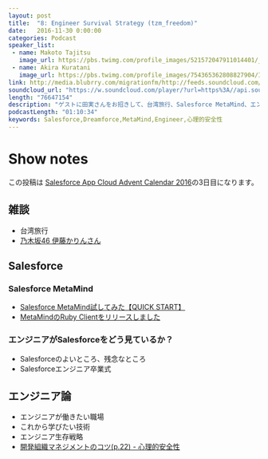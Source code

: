 ```yaml
---
layout: post
title:  "8: Engineer Survival Strategy (tzm_freedom)"
date:   2016-11-30 0:00:00
categories: Podcast
speaker_list:
 - name: Makoto Tajitsu
   image_url: https://pbs.twimg.com/profile_images/521572047911014401/_bezOit_.png
 - name: Akira Kuratani
   image_url: https://pbs.twimg.com/profile_images/754365362808827904/Ig84TgbE_400x400.jpg
link: http://media.blubrry.com/migrationfm/http://feeds.soundcloud.com/stream/296018109-migrationfm-8-engineer-survival-strategy-tzm_freedom.mp3
soundcloud_url: "https://w.soundcloud.com/player/?url=https%3A//api.soundcloud.com/tracks/296018109&amp;color=ff5500&amp;auto_play=false&amp;hide_related=false&amp;show_comments=true&amp;show_user=true&amp;show_reposts=false"
length: "76647154"
description: "ゲストに田実さんをお招きして、台湾旅行、Salesforce MetaMind、エンジニアが働きたい職場、これから学びたい技術、エンジニア生存戦略について話しました。"
podcastLength: "01:10:34"
keywords: Salesforce,Dreamforce,MetaMind,Engineer,心理的安全性
---
```


# Show notes

この投稿は [Salesforce App Cloud Advent Calendar 2016](http://qiita.com/advent-calendar/2016/salesforce-app-cloud)の3日目になります。

## 雑談

- 台湾旅行
- [乃木坂46 伊藤かりんさん](https://ja.wikipedia.org/wiki/伊藤かりん)

## Salesforce

### Salesforce MetaMind

- [Salesforce MetaMind試してみた【QUICK START】](https://freedom-man.com/blog/salesforce-metamind/)
- [MetaMindのRuby Clientをリリースしました](https://freedom-man.com/blog/metamind-ruby-client/)

### エンジニアがSalesforceをどう見ているか？

- Salesforceのよいところ、残念なところ
- Salesforceエンジニア卒業式

## エンジニア論

- エンジニアが働きたい職場
- これから学びたい技術
- エンジニア生存戦略
- [開発組織マネジメントのコツ(p.22) - 心理的安全性](https://speakerdeck.com/naoya/kai-fa-zu-zhi-manezimentofalsekotu?slide=22)
